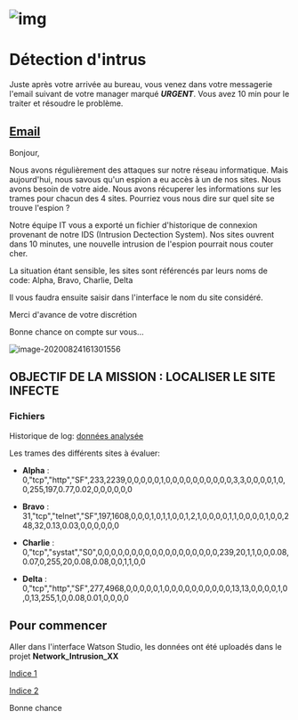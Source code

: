 # ![img](/assets/undercover.png)

# Détection d'intrus

Juste après votre arrivée au bureau, vous venez dans votre messagerie l'email suivant de votre manager marqué ***URGENT***.
Vous avez 10 min pour le traiter et résoudre le problème.

## <u>Email</u>

Bonjour,

Nous avons régulièrement des attaques sur notre réseau informatique. Mais aujourd'hui, nous savous qu'un espion a eu accès à un de nos sites. Nous avons besoin de votre aide. Nous avons récuperer les informations sur les trames pour chacun des 4 sites. Pourriez vous nous dire sur quel site se trouve l'espion ?

Notre équipe IT vous a exporté un fichier d'historique de connexion provenant de notre IDS (Intrusion Dectection System). Nos sites ouvrent dans 10 minutes, une nouvelle intrusion de l'espion pourrait nous couter cher.

La situation étant sensible, les sites sont référencés par leurs noms de code: Alpha, Bravo, Charlie, Delta

Il vous faudra ensuite saisir dans l'interface le nom du site considéré.

Merci d'avance de votre discrétion

Bonne chance on compte sur vous...

![image-20200824161301556](/assets/image-20200824161301556.png)

## OBJECTIF DE LA MISSION : LOCALISER LE SITE INFECTE

### Fichiers

Historique de log: [données analysée](https://github.com/vperrinfr/network_intrusion/blob/master/data/Train_data.csv)

Les trames des différents sites à évaluer: 

- **Alpha** : 0,"tcp","http","SF",233,2239,0,0,0,0,0,1,0,0,0,0,0,0,0,0,0,0,3,3,0,0,0,0,1,0,0,255,197,0.77,0.02,0,0,0,0,0,0

- **Bravo** : 31,"tcp","telnet","SF",197,1608,0,0,0,1,0,1,1,0,0,1,2,1,0,0,0,0,1,1,0,0,0,0,1,0,0,248,32,0.13,0.03,0,0,0,0,0,0

- **Charlie** : 0,"tcp","systat","S0",0,0,0,0,0,0,0,0,0,0,0,0,0,0,0,0,0,0,239,20,1,1,0,0,0.08,0.07,0,255,20,0.08,0.08,0,0,1,1,0,0

- **Delta** : 0,"tcp","http","SF",277,4968,0,0,0,0,0,1,0,0,0,0,0,0,0,0,0,0,13,13,0,0,0,0,1,0,0,13,255,1,0,0.08,0.01,0,0,0,0

## Pour commencer

Aller dans l'interface Watson Studio, les données ont été uploadés dans le projet **Network_Intrusion_XX** 

[Indice 1](https://github.com/vperrinfr/network_intrusion/blob/master/indice1.md)

[Indice 2](https://github.com/vperrinfr/network_intrusion/blob/master/indice2.md)

Bonne chance
